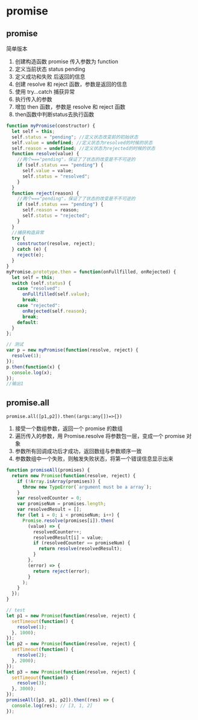 # promise

## promise

简单版本

1. 创建构造函数 promise 传入参数为 function
2. 定义当前状态 status pending
3. 定义成功和失败 后返回的信息
4. 创建 resolve 和 reject 函数，参数是返回的信息
5. 使用 try...catch 捕获异常
6. 执行传入的参数
7. 增加 then 函数，参数是 resolve 和 reject 函数
8. then函数中判断status去执行函数

```js
function myPromise(constructor) {
  let self = this;
  self.status = "pending"; //定义状态改变前的初始状态
  self.value = undefined; //定义状态为resolved的时候的状态
  self.reason = undefined; //定义状态为rejected的时候的状态
  function resolve(value) {
    //两个==="pending"，保证了了状态的改变是不不可逆的
    if (self.status === "pending") {
      self.value = value;
      self.status = "resolved";
    }
  }
  function reject(reason) {
    //两个==="pending"，保证了了状态的改变是不不可逆的
    if (self.status === "pending") {
      self.reason = reason;
      self.status = "rejected";
    }
  }
  //捕获构造异常
  try {
    constructor(resolve, reject);
  } catch (e) {
    reject(e);
  }
}
myPromise.prototype.then = function(onFullfilled, onRejected) {
  let self = this;
  switch (self.status) {
    case "resolved":
      onFullfilled(self.value);
      break;
    case "rejected":
      onRejected(self.reason);
      break;
    default:
  }
};

// 测试
var p = new myPromise(function(resolve, reject) {
  resolve(1);
});
p.then(function(x) {
  console.log(x);
});
//输出1
```



## promise.all

`promise.all([p1,p2]).then((args:any[])=>{})`

1. 接受一个数组参数，返回一个 promise 的数组
2. 遍历传入的参数，用 Promise.resolve 将参数包一层，变成一个 promise 对象
3. 参数所有回调成功后才成功，返回数组与参数顺序一致
4. 参数数组中一个失败，则触发失败状态，将第一个错误信息显示出来

```js
function promiseAll(promises) {
  return new Promise(function(resolve, reject) {
    if (!Array.isArray(promises)) {
      throw new TypeError(`argument must be a array`);
    }
    var resolvedCounter = 0;
    var promiseNum = promises.length;
    var resolvedResult = [];
    for (let i = 0; i < promiseNum; i++) {
      Promise.resolve(promises[i]).then(
        (value) => {
          resolvedCounter++;
          resolvedResult[i] = value;
          if (resolvedCounter == promiseNum) {
            return resolve(resolvedResult);
          }
        },
        (error) => {
          return reject(error);
        }
      );
    }
  });
}

// test
let p1 = new Promise(function(resolve, reject) {
  setTimeout(function() {
    resolve(1);
  }, 1000);
});
let p2 = new Promise(function(resolve, reject) {
  setTimeout(function() {
    resolve(2);
  }, 2000);
});
let p3 = new Promise(function(resolve, reject) {
  setTimeout(function() {
    resolve(3);
  }, 3000);
});
promiseAll([p3, p1, p2]).then((res) => {
  console.log(res); // [3, 1, 2]
});
```
